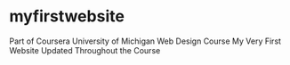 # myfirstwebsite
Part of Coursera University of Michigan Web Design Course
My Very First Website 
Updated Throughout the Course
